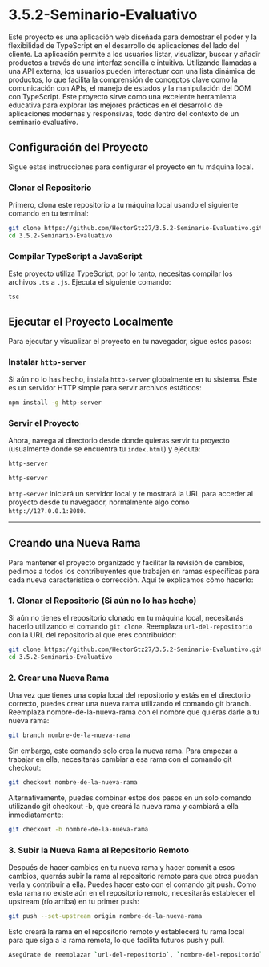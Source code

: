 # 3.5.2-Seminario-Evaluativo

Este proyecto es una aplicación web diseñada para demostrar el poder y la flexibilidad de TypeScript en el desarrollo de aplicaciones del lado del cliente. La aplicación permite a los usuarios listar, visualizar, buscar y añadir productos a través de una interfaz sencilla e intuitiva. Utilizando llamadas a una API externa, los usuarios pueden interactuar con una lista dinámica de productos, lo que facilita la comprensión de conceptos clave como la comunicación con APIs, el manejo de estados y la manipulación del DOM con TypeScript. Este proyecto sirve como una excelente herramienta educativa para explorar las mejores prácticas en el desarrollo de aplicaciones modernas y responsivas, todo dentro del contexto de un seminario evaluativo.

## Configuración del Proyecto

Sigue estas instrucciones para configurar el proyecto en tu máquina local.

### Clonar el Repositorio

Primero, clona este repositorio a tu máquina local usando el siguiente comando en tu terminal:

```bash
git clone https://github.com/HectorGtz27/3.5.2-Seminario-Evaluativo.git
cd 3.5.2-Seminario-Evaluativo
```

### Compilar TypeScript a JavaScript

Este proyecto utiliza TypeScript, por lo tanto, necesitas compilar los archivos `.ts` a `.js`. Ejecuta el siguiente comando:

```bash
tsc
```

## Ejecutar el Proyecto Localmente

Para ejecutar y visualizar el proyecto en tu navegador, sigue estos pasos:

### Instalar `http-server`

Si aún no lo has hecho, instala `http-server` globalmente en tu sistema. Este es un servidor HTTP simple para servir archivos estáticos:

```bash
npm install -g http-server
```

### Servir el Proyecto

Ahora, navega al directorio desde donde quieras servir tu proyecto (usualmente donde se encuentra tu `index.html`) y ejecuta:

```bash
http-server
```

```bash
http-server
```

`http-server` iniciará un servidor local y te mostrará la URL para acceder al proyecto desde tu navegador, normalmente algo como `http://127.0.0.1:8080`.

---

## Creando una Nueva Rama

Para mantener el proyecto organizado y facilitar la revisión de cambios, pedimos a todos los contribuyentes que trabajen en ramas específicas para cada nueva característica o corrección. Aquí te explicamos cómo hacerlo:

### 1. **Clonar el Repositorio (Si aún no lo has hecho)**

Si aún no tienes el repositorio clonado en tu máquina local, necesitarás hacerlo utilizando el comando `git clone`. Reemplaza `url-del-repositorio` con la URL del repositorio al que eres contribuidor:

```bash
git clone https://github.com/HectorGtz27/3.5.2-Seminario-Evaluativo.git
cd 3.5.2-Seminario-Evaluativo
```

### 2. **Crear una Nueva Rama**

Una vez que tienes una copia local del repositorio y estás en el directorio correcto, puedes crear una nueva rama utilizando el comando git branch. Reemplaza nombre-de-la-nueva-rama con el nombre que quieras darle a tu nueva rama:

```bash
git branch nombre-de-la-nueva-rama
```

Sin embargo, este comando solo crea la nueva rama. Para empezar a trabajar en ella, necesitarás cambiar a esa rama con el comando git checkout:

```bash
git checkout nombre-de-la-nueva-rama
```

Alternativamente, puedes combinar estos dos pasos en un solo comando utilizando git checkout -b, que creará la nueva rama y cambiará a ella inmediatamente:

```bash
git checkout -b nombre-de-la-nueva-rama
```

### 3. **Subir la Nueva Rama al Repositorio Remoto**

Después de hacer cambios en tu nueva rama y hacer commit a esos cambios, querrás subir la rama al repositorio remoto para que otros puedan verla y contribuir a ella. Puedes hacer esto con el comando git push. Como esta rama no existe aún en el repositorio remoto, necesitarás establecer el upstream (río arriba) en tu primer push:

```bash
git push --set-upstream origin nombre-de-la-nueva-rama
```

Esto creará la rama en el repositorio remoto y establecerá tu rama local para que siga a la rama remota, lo que facilita futuros push y pull.

```bash
Asegúrate de reemplazar `url-del-repositorio`, `nombre-del-repositorio`, y `nombre-de-la-nueva-rama` con los valores específicos para tu proyecto. Este formato te ayudará a mantener tu `README.md` organizado y facilitará la comprensión de los contribuyentes sobre cómo trabajar con ramas en el proyecto.
```

